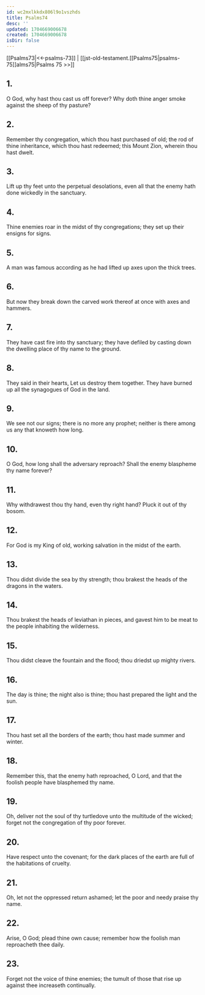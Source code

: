 ```yaml
---
id: wc2mxlkkdx806l9o1vszhds
title: Psalms74
desc: ''
updated: 1704669006678
created: 1704669006678
isDir: false
---
```

[[Psalms73|<<-psalms-73]] | [[jst-old-testament.[[Psalms75|psalms-75]]alms75|Psalms 75 >>]]
## 1.
O God, why hast thou cast us off forever? Why doth thine anger smoke against the sheep of thy pasture?
## 2.
Remember thy congregation, which thou hast purchased of old; the rod of thine inheritance, which thou hast redeemed; this Mount Zion, wherein thou hast dwelt.
## 3.
Lift up thy feet unto the perpetual desolations, even all that the enemy hath done wickedly in the sanctuary.
## 4.
Thine enemies roar in the midst of thy congregations; they set up their ensigns for signs.
## 5.
A man was famous according as he had lifted up axes upon the thick trees.
## 6.
But now they break down the carved work thereof at once with axes and hammers.
## 7.
They have cast fire into thy sanctuary; they have defiled by casting down the dwelling place of thy name to the ground.
## 8.
They said in their hearts, Let us destroy them together. They have burned up all the synagogues of God in the land.
## 9.
We see not our signs; there is no more any prophet; neither is there among us any that knoweth how long.
## 10.
O God, how long shall the adversary reproach? Shall the enemy blaspheme thy name forever?
## 11.
Why withdrawest thou thy hand, even thy right hand? Pluck it out of thy bosom.
## 12.
For God is my King of old, working salvation in the midst of the earth.
## 13.
Thou didst divide the sea by thy strength; thou brakest the heads of the dragons in the waters.
## 14.
Thou brakest the heads of leviathan in pieces, and gavest him to be meat to the people inhabiting the wilderness.
## 15.
Thou didst cleave the fountain and the flood; thou driedst up mighty rivers.
## 16.
The day is thine; the night also is thine; thou hast prepared the light and the sun.
## 17.
Thou hast set all the borders of the earth; thou hast made summer and winter.
## 18.
Remember this, that the enemy hath reproached, O Lord, and that the foolish people have blasphemed thy name.
## 19.
Oh, deliver not the soul of thy turtledove unto the multitude of the wicked; forget not the congregation of thy poor forever.
## 20.
Have respect unto the covenant; for the dark places of the earth are full of the habitations of cruelty.
## 21.
Oh, let not the oppressed return ashamed; let the poor and needy praise thy name.
## 22.
Arise, O God; plead thine own cause; remember how the foolish man reproacheth thee daily.
## 23.
Forget not the voice of thine enemies; the tumult of those that rise up against thee increaseth continually.

